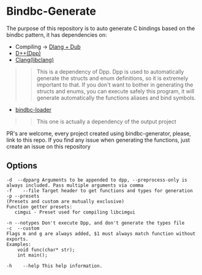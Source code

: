 # Bindbc-Generate

The purpose of this repository is to auto generate C bindings based on the
bindbc pattern, it has dependencies on:

- Compiling -> [Dlang + Dub](https://dlang.org/download.html)
- [D++(Dpp)](https://github.com/atilaneves/dpp)
- [Clang(libclang)](https://releases.llvm.org/download.html)
>> This is a dependency of Dpp. Dpp is used to automatically generate the structs and enum
definitions, so it is extremely important to that. If you don't want to bother in generating
the structs and enums, you can execute safely this program, it will generate automatically
the functions aliases and bind symbols.
- [bindbc-loader](https://github.com/BindBC/bindbc-loader)
>> This one is actually a dependency of the output project

PR's are welcome, every project created using bindbc-generator, please, link to this repo.
If you find any issue when generating the functions, just create an issue on this repository

## Options
```
-d  --dpparg Arguments to be appended to dpp, --preprocess-only is always included. Pass multiple arguments via comma
-f    --file Target header to get functions and types for generation
-p --presets
(Presets and custom are mutually exclusive)
Function getter presets:
   cimgui - Preset used for compiling libcimgui

-n --notypes Don't execute Dpp, and don't generate the types file
-c  --custom
Flags m and g are always added, $1 must always match function without exports.
Examples:
    void func(char* str);
    int main();

-h    --help This help information.
```